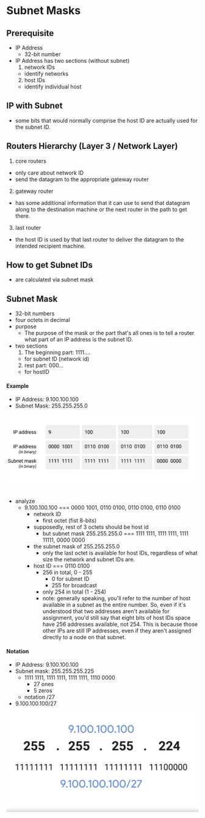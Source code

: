 # Subnet Masks

## Prerequisite
* IP Address
  * 32-bit number
* IP Address has two sections (without subnet)
  1. network IDs
    * identify networks
  2. host IDs
    * identify individual host

## IP with Subnet
* some bits that would normally comprise the host ID are actually used for the subnet ID.


## Routers Hierarchy (Layer 3 / Network Layer)
1. core routers
  * only care about network ID
  * send the datagram to the appropriate gateway router
2. gateway router
  * has some additional information that it can use to send that datagram along to the destination machine or the next router in the path to get there.
3. last router
  * the host ID is used by that last router to deliver the datagram to the intended recipient machine.


## How to get Subnet IDs
* are calculated via subnet mask

## Subnet Mask
* 32-bit numbers
* four octets in decimal
* purpose
  * The purpose of the mask or the part that's all ones is to tell a router what part of an IP address is the subnet ID.
* two sections
  1. The beginning part: 1111....
    * for subnet ID (network id)
  2. rest part: 000...
    * for hostID

#### Example
* IP Address: 9.100.100.100
* Subnet Mask: 255.255.255.0

<img src="./assets/subnet_example.png">

<br/>
<br/>

* analyze
  * 9.100.100.100 === 0000 1001, 0110 0100, 0110 0100, 0110 0100
    * network ID
      * first octet (fist 8-bits)
    * supposedly, rest of 3 octets should be host id
      * but subnet mask 255.255.255.0 === 1111 1111, 1111 1111, 1111 11111, 0000 0000
    * the subnet mask of 255.255.255.0
      * only the last octet is available for host IDs, regardless of what size the network and subnet IDs are.
    * host ID === 0110 0100
      * 256 in total, 0 - 255
        * 0 for subnet ID
        * 255 for broadcast
      * only 254 in total (1 - 254)
      * note:
        generally speaking, you'll refer to the number of host available in a subnet as the entire number. So, even if it's understood that two addresses aren't available for assignment, you'd still say that eight bits of host IDs space have 256 addresses available, not 254. This is because those other IPs are still IP addresses, even if they aren't assigned directly to a node on that subnet.

#### Notation

* IP Address: 9.100.100.100
* Subnet mask: 255.255.255.225
  * 1111 1111, 1111 1111, 1111 1111, 1110 0000
    * 27 ones
    * 5 zeros
  * notation /27
* 9.100.100.100/27

<img src="./assets/subnet_notation.png">
